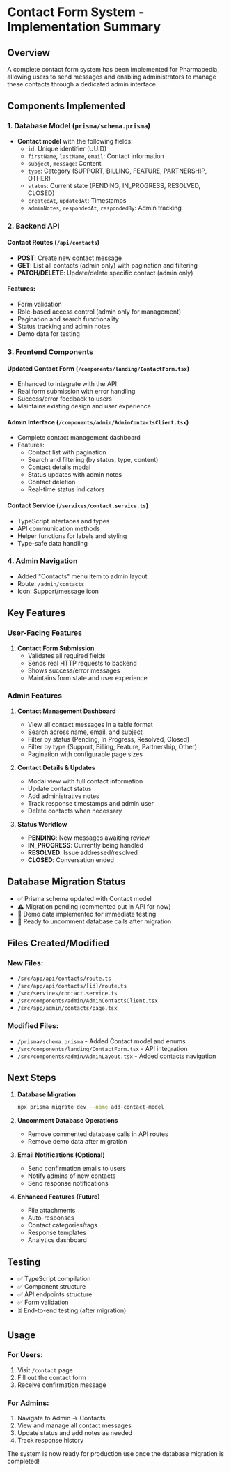 # Contact Form System - Implementation Summary

## Overview
A complete contact form system has been implemented for Pharmapedia, allowing users to send messages and enabling administrators to manage these contacts through a dedicated admin interface.

## Components Implemented

### 1. Database Model (`prisma/schema.prisma`)
- **Contact model** with the following fields:
  - `id`: Unique identifier (UUID)
  - `firstName`, `lastName`, `email`: Contact information
  - `subject`, `message`: Content
  - `type`: Category (SUPPORT, BILLING, FEATURE, PARTNERSHIP, OTHER)
  - `status`: Current state (PENDING, IN_PROGRESS, RESOLVED, CLOSED)
  - `createdAt`, `updatedAt`: Timestamps
  - `adminNotes`, `respondedAt`, `respondedBy`: Admin tracking

### 2. Backend API

#### Contact Routes (`/api/contacts`)
- **POST**: Create new contact message
- **GET**: List all contacts (admin only) with pagination and filtering
- **PATCH/DELETE**: Update/delete specific contact (admin only)

#### Features:
- Form validation
- Role-based access control (admin only for management)
- Pagination and search functionality
- Status tracking and admin notes
- Demo data for testing

### 3. Frontend Components

#### Updated Contact Form (`/components/landing/ContactForm.tsx`)
- Enhanced to integrate with the API
- Real form submission with error handling
- Success/error feedback to users
- Maintains existing design and user experience

#### Admin Interface (`/components/admin/AdminContactsClient.tsx`)
- Complete contact management dashboard
- Features:
  - Contact list with pagination
  - Search and filtering (by status, type, content)
  - Contact details modal
  - Status updates with admin notes
  - Contact deletion
  - Real-time status indicators

#### Contact Service (`/services/contact.service.ts`)
- TypeScript interfaces and types
- API communication methods
- Helper functions for labels and styling
- Type-safe data handling

### 4. Admin Navigation
- Added "Contacts" menu item to admin layout
- Route: `/admin/contacts`
- Icon: Support/message icon

## Key Features

### User-Facing Features
1. **Contact Form Submission**
   - Validates all required fields
   - Sends real HTTP requests to backend
   - Shows success/error messages
   - Maintains form state and user experience

### Admin Features
1. **Contact Management Dashboard**
   - View all contact messages in a table format
   - Search across name, email, and subject
   - Filter by status (Pending, In Progress, Resolved, Closed)
   - Filter by type (Support, Billing, Feature, Partnership, Other)
   - Pagination with configurable page sizes

2. **Contact Details & Updates**
   - Modal view with full contact information
   - Update contact status
   - Add administrative notes
   - Track response timestamps and admin user
   - Delete contacts when necessary

3. **Status Workflow**
   - **PENDING**: New messages awaiting review
   - **IN_PROGRESS**: Currently being handled
   - **RESOLVED**: Issue addressed/resolved
   - **CLOSED**: Conversation ended

## Database Migration Status
- ✅ Prisma schema updated with Contact model
- ⚠️  Migration pending (commented out in API for now)
- 📝 Demo data implemented for immediate testing
- 🔄 Ready to uncomment database calls after migration

## Files Created/Modified

### New Files:
- `/src/app/api/contacts/route.ts`
- `/src/app/api/contacts/[id]/route.ts`
- `/src/services/contact.service.ts`
- `/src/components/admin/AdminContactsClient.tsx`
- `/src/app/admin/contacts/page.tsx`

### Modified Files:
- `/prisma/schema.prisma` - Added Contact model and enums
- `/src/components/landing/ContactForm.tsx` - API integration
- `/src/components/admin/AdminLayout.tsx` - Added contacts navigation

## Next Steps

1. **Database Migration**
   ```bash
   npx prisma migrate dev --name add-contact-model
   ```

2. **Uncomment Database Operations**
   - Remove commented database calls in API routes
   - Remove demo data after migration

3. **Email Notifications (Optional)**
   - Send confirmation emails to users
   - Notify admins of new contacts
   - Send response notifications

4. **Enhanced Features (Future)**
   - File attachments
   - Auto-responses
   - Contact categories/tags
   - Response templates
   - Analytics dashboard

## Testing
- ✅ TypeScript compilation
- ✅ Component structure
- ✅ API endpoints structure
- ✅ Form validation
- ⏳ End-to-end testing (after migration)

## Usage

### For Users:
1. Visit `/contact` page
2. Fill out the contact form
3. Receive confirmation message

### For Admins:
1. Navigate to Admin → Contacts
2. View and manage all contact messages
3. Update status and add notes as needed
4. Track response history

The system is now ready for production use once the database migration is completed!